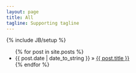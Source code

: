```yaml
---
layout: page
title: All
tagline: Supporting tagline
---
```

{% include JB/setup %}
<style>
.logo{ width:250px; height:60px; background-size:260px 60px; margin-top:0;}
.banner{ display:none}
@media screen and (min-width: 900px) {
.menu .item{ border-top:none;}
}
</style>
<div class="bodyarea">
  <div class="bodylist">

<ul class="posts">
  {% for post in site.posts %}
    <li class="item"><span>{{ post.date | date_to_string }}</span> &raquo; <a href="{{ BASE_PATH }}/sportsnews{{ post.url }}">{{ post.title }}</a></li>
  {% endfor %}
</ul>

 </div>
</div>